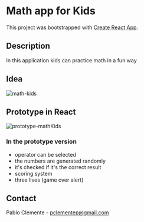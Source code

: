 # Math app for Kids

This project was bootstrapped with [Create React App](https://github.com/facebook/create-react-app).

## Description

In this application kids can practice math in a fun way

## Idea
![math-kids](https://user-images.githubusercontent.com/52505789/135191994-1175cfa1-ca8a-4822-b79d-fb9162332cb4.jpg)

## Prototype in React
![prototype-mathKids](https://user-images.githubusercontent.com/52505789/135192257-1d36523f-d481-48ec-a8db-0b295efc29b2.png)

### In the prototype version
* operator can be selected
* the numbers are generated randomly
* it's checked if it's the correct result
* scoring system
* three lives (game over alert)

## Contact
Pablo Clemente - pclementep@gmail.com

